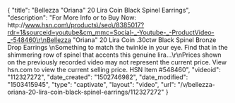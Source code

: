 {
    "title": "Bellezza \"Oriana\" 20 Lira Coin Black Spinel Earrings",
    "description": "For More Info or to Buy Now: http:\/\/www.hsn.com\/products\/seo\/8385017?rdr=1&sourceid=youtube&cm_mmc=Social-_-Youtube-_-ProductVideo-_-548460\r\nBellezza \"Oriana\" 20 Lira Coin .30ctw Black Spinel Bronze Drop Earrings \nSomething to match the twinkle in your eye. Find that in the shimmering row of spinel that accents this genuine lira...\r\nPrices shown on the previously recorded video may not represent the current price.  View hsn.com to view the current selling price. HSN Item #548460",
    "videoid": "112327272",
    "date_created": "1502746982",
    "date_modified": "1503415945",
    "type": "captivate",
    "layout": "video",
    "url": "\/v\/bellezza-oriana-20-lira-coin-black-spinel-earrings\/112327272"
}